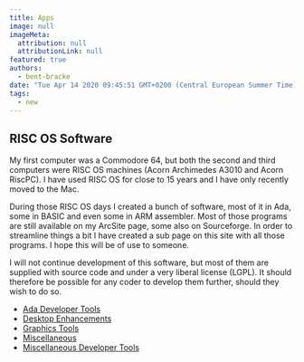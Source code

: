 ```yaml
---
title: Apps
image: null
imageMeta:
  attribution: null
  attributionLink: null
featured: true
authors:
  - bent-bracke
date: "Tue Apr 14 2020 09:45:51 GMT+0200 (Central European Summer Time)"
tags:
  - new
---
```


## RISC OS Software

My first computer was a Commodore 64, but both the second and third computers were RISC OS machines (Acorn Archimedes A3010 and Acorn RiscPC). I have used RISC OS for close to 15 years and I have only recently moved to the Mac.

During those RISC OS days I created a bunch of software, most of it in Ada, some in BASIC and even some in ARM assembler. Most of those programs are still available on my ArcSite page, some also on Sourceforge. In order to streamline things a bit I have created a sub page on this site with all those programs. I hope this will be of use to someone.

I will not continue development of this software, but most of them are supplied with source code and under a very liberal license (LGPL). It should therefore be possible for any coder to develop them further, should they wish to do so.

* [Ada Developer Tools](/page/ada-developer-tools)
* [Desktop Enhancements](/page/desktop-enhancements)
* [Graphics Tools](/page/graphics-tools)
* [Miscellaneous](/page/miscellaneoustools)
* [Miscellaneous Developer Tools](/page/miscellaneous-developer-tools)
